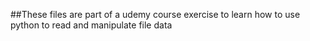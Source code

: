 ##These files are part of a udemy course exercise to learn how to use python to read and manipulate file data
